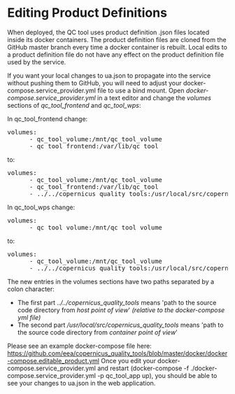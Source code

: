 # Editing Product Definitions

When deployed, the QC tool uses product definition .json files located inside its docker containers.
The product definition files are cloned from the GitHub master branch every time a docker container is rebuilt.
Local edits to a product definition file do not have any effect on the product definition file used by the service.

If you want your local changes to ua.json to propagate into the service without pushing them to GitHub, you will need to adjust your docker-compose.service_provider.yml file to use a bind mount.
Open *docker-compose.service_provider.yml* in a text editor and change the *volumes* sections of *qc_tool_frontend* and *qc_tool_wps*:

In qc_tool_frontend change:
<pre>
volumes:
      - qc_tool_volume:/mnt/qc_tool_volume
      - qc_tool_frontend:/var/lib/qc_tool
</pre>
to:
<pre>
volumes:
      - qc_tool_volume:/mnt/qc_tool_volume
      - qc_tool_frontend:/var/lib/qc_tool
      - ../../copernicus_quality_tools:/usr/local/src/copernicus_quality_tools
</pre>

In qc_tool_wps change:
<pre>
volumes:
      - qc_tool_volume:/mnt/qc_tool_volume
</pre>
to:
<pre>
volumes:
      - qc_tool_volume:/mnt/qc_tool_volume
      - ../../copernicus_quality_tools:/usr/local/src/copernicus_quality_tools
</pre>

The new entries in the volumes sections have two paths separated by a colon character:
* The first part *../../copernicus_quality_tools* means 'path to the source code directory from *host point of view*' _(relative to the docker-compose yml file)_
* The second part */usr/local/src/copernicus_quality_tools* means 'path to the source code directory from *container point of view*'

Please see an example docker-compose file here: https://github.com/eea/copernicus_quality_tools/blob/master/docker/docker-compose.editable_product.yml
Once you edit your docker-compose.service_provider.yml and restart (docker-compose -f ./docker-compose.service_provider.yml -p qc_tool_app up), you should be able to see your changes to ua.json in the web application.

